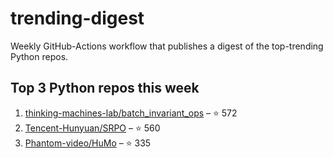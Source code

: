 # trending-digest

Weekly GitHub-Actions workflow that publishes a digest of the top-trending Python repos.

## Top 3 Python repos this week
<!-- trending:start -->
1. [thinking-machines-lab/batch_invariant_ops](https://github.com/thinking-machines-lab/batch_invariant_ops) – ⭐ 572
2. [Tencent-Hunyuan/SRPO](https://github.com/Tencent-Hunyuan/SRPO) – ⭐ 560
3. [Phantom-video/HuMo](https://github.com/Phantom-video/HuMo) – ⭐ 335
<!-- trending:end -->
